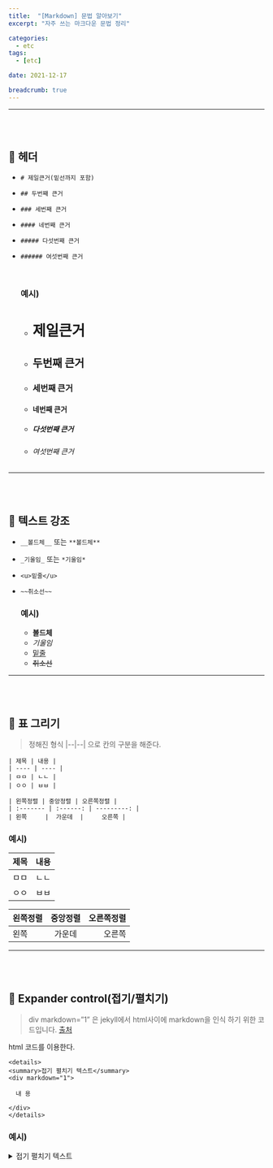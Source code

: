 ```yaml
---
title:  "[Markdown] 문법 알아보기"
excerpt: "자주 쓰는 마크다운 문법 정리"

categories:
  - etc
tags:
  - [etc]

date: 2021-12-17

breadcrumb: true
---
```


--- 

<br><br>

## 🔷 헤더

- `# 제일큰거(밑선까지 포함)`
- `## 두번째 큰거`
- `### 세번째 큰거`
- `#### 네번째 큰거`
- `##### 다섯번째 큰거`
- `###### 여섯번째 큰거`
  
  <br>

  ### 예시)

  - # 제일큰거
  - ## 두번째 큰거
  - ### 세번째 큰거
  - #### 네번째 큰거
  - ##### 다섯번째 큰거
  - ###### 여섯번째 큰거


--- 
<br><br>

## 🔷 텍스트 강조

- `__볼드체__` 또는 `**볼드체**`
- `_기울임_` 또는 `*기울임*`
- `<u>밑줄</u>`
- `~~취소선~~`

  ### 예시)

  - __볼드체__
  - _기울임_
  - <u>밑줄</u>
  - ~~취소선~~

--- 
<br><br>

## 🔷 표 그리기 
> 정해진 형식 |--|--| 으로 칸의 구분을 해준다.   
> 
```
| 제목 | 내용 |
| ---- | ---- |
| ㅁㅁ | ㄴㄴ |
| ㅇㅇ | ㅂㅂ |

| 왼쪽정렬 | 중앙정렬 | 오른쪽정렬 |
| :------- | :------: | ---------: |
| 왼쪽     |  가운데  |     오른쪽 |

```

  ### 예시)

  | 제목 | 내용 |
  | ---- | ---- |
  | ㅁㅁ | ㄴㄴ |
  | ㅇㅇ | ㅂㅂ |


  | 왼쪽정렬 | 중앙정렬 | 오른쪽정렬 |
| :------- | :------: | ---------: |
| 왼쪽     |  가운데  |     오른쪽 |

--- 
<br><br>


## 🔷 Expander control(접기/펼치기)

> div markdown=”1” 은 jekyll에서 html사이에 markdown을 인식 하기 위한 코드입니다.   [출처](https://inasie.github.io/it%EC%9D%BC%EB%B0%98/%EB%A7%88%ED%81%AC%EB%8B%A4%EC%9A%B4-expander-control/)

  html 코드를 이용한다.

```
<details>
<summary>접기 펼치기 텍스트</summary>
<div markdown="1">

  내 용 

</div>
</details>
```

  ### 예시)

  <details>
  <summary>접기 펼치기 텍스트</summary>
  <div markdown="1">

    내 용 

  </div>
  </details>

